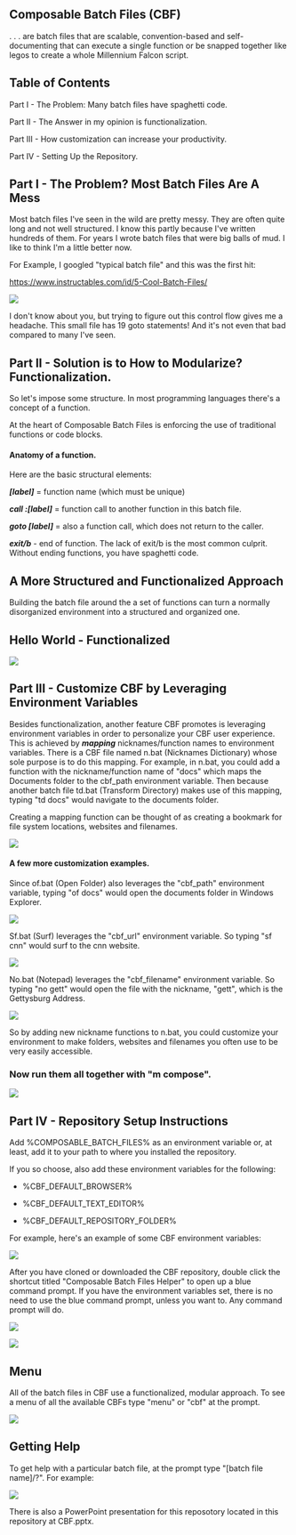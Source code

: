 ## Composable Batch Files (CBF)

. . . are batch files that are scalable, convention-based and self-documenting that can 
execute a single function or be snapped together like legos to create a whole Millennium 
Falcon script.



## Table of Contents

Part I - The Problem: Many batch files have spaghetti code.

Part II - The Answer in my opinion is functionalization.

Part III - How customization can increase your productivity.

Part IV - Setting Up the Repository.



## Part I - The Problem? Most Batch Files Are A Mess

Most batch files I've seen in the wild are pretty messy. They are often quite long and not 
well structured. I know this partly because I've written hundreds of them. For years I wrote 
batch files that were big balls of mud. I like to think I'm a little better now.

For Example, I googled "typical batch file" and this was the first hit:

https://www.instructables.com/id/5-Cool-Batch-Files/

![](19_gotos.PNG)

I don't know about you, but trying to figure out this control flow gives me a headache. This 
small file has 19 goto statements! And it's not even that bad compared to many I've seen.



## Part II - Solution is to How to Modularize? Functionalization.

So let's impose some structure. In most programming languages there's a concept of a 
function.

At the heart of Composable Batch Files is enforcing the use of traditional functions or code 
blocks.

#### Anatomy of a function.

Here are the basic structural elements:

**_[label]_** = function name (which must be unique)

**_call :[label]_** = function call to another function in this batch file.

**_goto [label]_** = also a function call, which does not return to the caller.

**_exit/b_** - end of function. The lack of exit/b is the most common culprit. Without ending 
functions, you have spaghetti code.



## A More Structured and Functionalized Approach

Building the batch file around the a set of functions can turn a normally disorganized 
environment into a structured and organized one.



## Hello World - Functionalized

![](hw_results.png)



## Part III - Customize CBF by Leveraging Environment Variables

Besides functionalization, another feature CBF promotes is leveraging environment variables in 
order to personalize your CBF user experience. This is achieved by **_mapping_** 
nicknames/function names to environment variables. There is a CBF file named n.bat (Nicknames 
Dictionary) whose sole purpose is to do this mapping. For example, in n.bat, you could add a 
function with the nickname/function name of "docs" which maps the Documents folder to the 
cbf_path environment variable. Then because another batch file td.bat (Transform Directory) 
makes use of this mapping, typing "td docs" would navigate to the documents folder.

Creating a mapping function can be thought of as creating a bookmark for file system 
locations, websites and filenames.

![](td.png)



#### A few more customization examples.

Since of.bat (Open Folder) also leverages the "cbf_path" environment variable, typing "of 
docs" would open the documents folder in Windows Explorer.

![](of.png)



Sf.bat (Surf) leverages the "cbf_url" environment variable. So typing "sf cnn" would surf to 
the cnn website.

![](sf.png)



No.bat (Notepad) leverages the "cbf_filename" environment variable. So typing "no gett" would 
open the file with the nickname, "gett", which is the Gettysburg Address.

![](no.png)



So by adding new nickname functions to n.bat, you could customize your environment to make 
folders, websites and filenames you often use to be very easily accessible.



### Now run them all together with "m compose".

![](compose.png)



## Part IV - Repository Setup Instructions

Add %COMPOSABLE_BATCH_FILES% as an environment variable or, at least, add it to your path to 
where you installed the repository.

If you so choose, also add these environment variables for the following:

* %CBF_DEFAULT_BROWSER%

* %CBF_DEFAULT_TEXT_EDITOR%

* %CBF_DEFAULT_REPOSITORY_FOLDER%

For example, here's an example of some CBF environment variables:

![](env_sample.png)

After you have cloned or downloaded the CBF repository, double click the shortcut titled 
"Composable Batch Files Helper" to open up a blue command prompt. If you have the environment 
variables set, there is no need to use the blue command prompt, unless you want to. Any 
command prompt will do.

![](cbf_link.png)

![](cbf_cmd.png)



## Menu

All of the batch files in CBF use a functionalized, modular approach. To see a menu of all the 
available CBFs type "menu" or "cbf" at the prompt.

![](menu.png)



## Getting Help

To get help with a particular batch file, at the prompt type "[batch file name]/?". For 
example:

![](help.png)


There is also a PowerPoint presentation for this reposotory located in this repository at 
CBF.pptx.